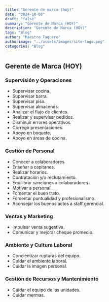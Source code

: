 ```yaml
---
title: "Gerente de marca (hoy)"
date: "2024-10-08"
draft: "false"
summary: "Gerente de Marca (HOY)"
description: "Gerente de Marca (HOY)"
tags: "Blog"
author: "Maestro Taquero"
authorimage: "../assets/images/site-logo.png"
categories: "Blog"
---
```

## Gerente de Marca (HOY)

### Supervisión y Operaciones
- Supervisar cocina.
- Supervisar barra.
- Supervisar piso.
- Supervisar almacenes.
- Analizar el flujo de clientes.
- Realizar y supervisar pedidos.
- Disminuir errores operativos.
- Corregir presentaciones.
- Apoyo en boquete.
- Apoyo en áreas de cocina.

### Gestión de Personal
- Conocer a colaboradores.
- Enseñar a capitanes.
- Realizar horarios.
- Contratación y/o reclutamiento.
- Equilibrar sanciones a colaboradores.
- Motivar a personal.
- Fomentar el buen trato.
- Fomentar puntualidad y profesionalismo.
- Aconsejar los buenos actos a staff gerencial.

### Ventas y Marketing
- Impulsar venta sugestiva.
- Comunicar y mejorar cheque promedio.

### Ambiente y Cultura Laboral
- Concientizar rupturas del equipo.
- Cuidar el ambiente laboral.
- Cuidar la imagen personal.

### Gestión de Recursos y Mantenimiento
- Cuidar el equipo de las unidades.
- Cuidar mermas.
